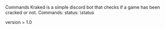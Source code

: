 Commands
Kraked is a simple discord bot that checks if a game has been cracked or not.
Commands:
status:
\status <name of a game>



version = 1.0